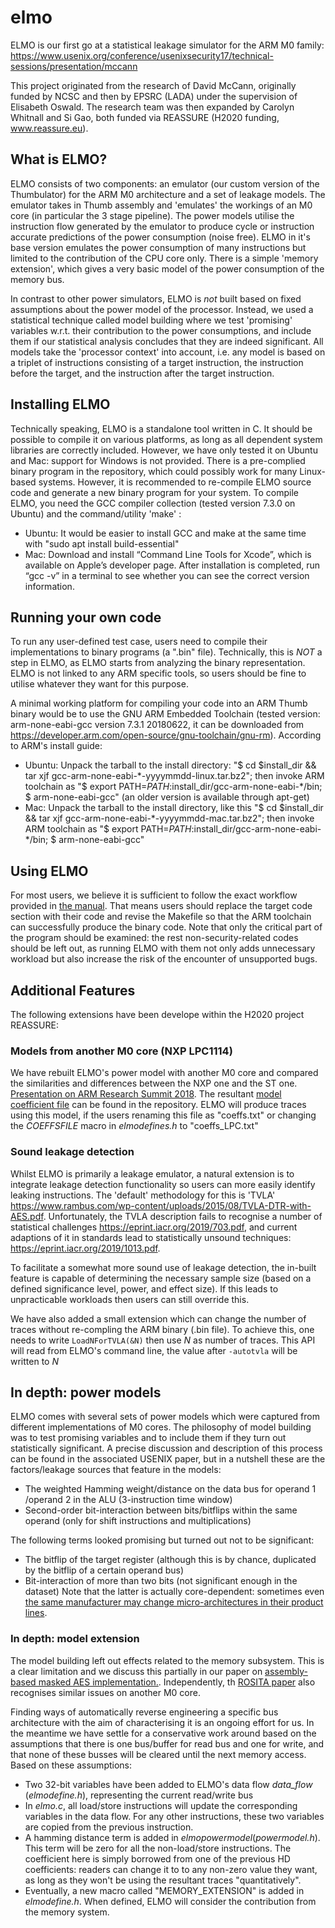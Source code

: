 # elmo

ELMO is our first go at a statistical leakage simulator for the ARM M0 family: https://www.usenix.org/conference/usenixsecurity17/technical-sessions/presentation/mccann

This project originated from the research of David McCann, originally funded by NCSC and then by EPSRC (LADA) under the supervision of Elisabeth Oswald. The research team was then expanded by Carolyn Whitnall and Si Gao, both funded via REASSURE (H2020 funding, www.reassure.eu). 

## What is ELMO?
ELMO consists of two components: an emulator (our custom version of the Thumbulator) for the ARM M0 architecture and a set of leakage models. The emulator takes in Thumb assembly and 'emulates' the workings of an M0 core (in particular the 3 stage pipeline). The power models utilise the instruction flow generated by the emulator to produce cycle or instruction accurate predictions of the power consumption (noise free). ELMO in it's base version emulates the power consumption of many instructions but limited to the contribution of the CPU core only. There is a simple 'memory extension', which gives a very basic model of the power consumption of the memory bus. 

In contrast to other power simulators, ELMO is *not* built based on fixed assumptions about the power model of the processor. Instead, we used a statistical technique called model building where we test 'promising' variables w.r.t. their contribution to the power consumptions, and include them if our statistical analysis concludes that they are indeed significant. All models take the 'processor context' into account, i.e. any model is based on a triplet of instructions consisting of a target instruction, the instruction before the target, and the instruction after the target instruction. 

## Installing ELMO
Technically speaking, ELMO is a standalone tool written in C. It should be possible to compile it on various platforms, as long as all dependent system libraries are correctly included. However, we have only tested it on Ubuntu and Mac: support for Windows is not provided. There is a pre-complied binary program in the repository, which could possibly work for many Linux-based systems. However, it is recommended to re-compile ELMO source code and generate a new binary program for your system. To compile ELMO, you need the GCC compiler collection (tested version 7.3.0 on Ubuntu) and the command/utility 'make' :
- Ubuntu: It would be easier to install GCC and make at the same time with "sudo apt install build-essential"
- Mac: Download and install “Command Line Tools for Xcode”, which is available on Apple’s developer page. After installation is completed, run “gcc -v” in a terminal to see whether you can see the correct version information.

## Running your own code 
To run any user-defined test case, users need to compile their implementations to binary programs (a ".bin" file).  Technically, this is *NOT* a step in ELMO, as ELMO starts from analyzing the binary representation. ELMO is not linked to any ARM specific tools, so users should be fine to utilise whatever they want for this purpose. 

A minimal working platform for compiling your code into an ARM Thumb binary would be to use the GNU ARM Embedded Toolchain (tested version: arm-none-eabi-gcc version 7.3.1 20180622, it can be downloaded from https://developer.arm.com/open-source/gnu-toolchain/gnu-rm). 
According to ARM's install guide:
- Ubuntu: Unpack the tarball to the install directory: "$ cd $install_dir && tar xjf gcc-arm-none-eabi-*-yyyymmdd-linux.tar.bz2"; then invoke ARM toolchain as "$ export PATH=$PATH:$install_dir/gcc-arm-none-eabi-*/bin; $ arm-none-eabi-gcc" (an older version is available through apt-get)
- Mac: Unpack the tarball to the install directory, like this "$ cd $install_dir && tar xjf gcc-arm-none-eabi-*-yyyymmdd-mac.tar.bz2"; then invoke ARM toolchain as "$ export PATH=$PATH:$install_dir/gcc-arm-none-eabi-*/bin; $ arm-none-eabi-gcc"

## Using ELMO
For most users, we believe it is sufficient to follow the exact workflow provided in [the manual](ELMODocumentation.pdf). That means users should replace the target code section with their code and revise the Makefile so that the ARM toolchain can successfully produce the binary code. Note that only the critical part of the program should be examined: the rest non-security-related codes should be left out, as running ELMO with them not only adds unnecessary workload but also increase the risk of the encounter of unsupported bugs.

## Additional Features
The following extensions have been develope within the H2020 project REASSURE: 

### Models from another M0 core (NXP LPC1114)
We have rebuilt ELMO's power model with another M0 core and compared the similarities and differences between the NXP one and the ST one. [Presentation on ARM Research Summit 2018](Modeling_M0_leakage_generically.pdf). The resultant [model coefficient file](coeffs_LPC.txt) can be found in the repository. ELMO will produce traces using this model, if the users renaming this file as "coeffs.txt" or changing the *COEFFSFILE* macro in *elmodefines.h* to  "coeffs_LPC.txt"

### Sound leakage detection 
Whilst ELMO is primarily a leakage emulator, a natural extension is to integrate leakage detection functionality so users can more easily identify leaking instructions. The 'default' methodology for this is 'TVLA' https://www.rambus.com/wp-content/uploads/2015/08/TVLA-DTR-with-AES.pdf. Unfortunately, the TVLA description fails to recognise a number of statistical challenges https://eprint.iacr.org/2019/703.pdf, and current adaptions of it in standards lead to statistically unsound techniques: https://eprint.iacr.org/2019/1013.pdf.

To facilitate a somewhat more sound use of leakage detection, the in-built feature is capable of determining the necessary sample size (based on a defined significance level, power, and effect size). If this leads to unpracticable workloads then users can still override this. 

We have also added a small extension which can change the number of traces without re-compling the ARM binary (.bin file). To achieve this, one needs to write
`LoadNForTVLA(&N)`
then use *N* as number of traces. This API will read from ELMO's command line, the value after
`-autotvla`
will be written to *N*

## In depth: power models
ELMO comes with several sets of power models which were captured from different implementations of M0 cores. The philosophy of model building was to test promising variables and to include them if they turn out statistically significant. A precise discussion and description of this process can be found in the associated USENIX paper, but in a nutshell these are the factors/leakage sources that feature in the models: 

- The weighted Hamming weight/distance on the data bus for operand  1 /operand 2 in the ALU (3-instruction time window)
- Second-order bit-interaction between bits/bitflips within the same operand (only for shift instructions and multiplications)

The following terms looked promising but turned out not to be significant: 

- The bitflip of the target register (although this is by chance, duplicated by the bitflip of a certain operand bus)
- Bit-interaction of more than two bits (not significant enough in the dataset)
Note that the latter is actually core-dependent: sometimes even [the same manufacturer may change micro-architectures in their product lines](https://github.com/sca-research/ShareSlicing_AES).


### In depth: model extension
The model building left out effects related to the memory subsystem. This is a clear limitation and we discuss this partially in  our paper on [assembly-based masked AES implementation.](https://github.com/sca-research/ASM_MaskedAES). Independently, th [ROSITA paper](https://arxiv.org/pdf/1912.05183v1.pdf) also recognises similar issues on another M0 core.

Finding ways of automatically reverse engineering a specific bus architecture with the aim of characterising it is an ongoing effort for us. In the meantime we have settle for a conservative work around based on the assumptions that there is one bus/buffer for read bus and one for write, and that none of these busses will be cleared until the next memory access. Based on these assumptions: 
- Two 32-bit variables have been added to ELMO's data flow *data_flow* (*elmodefine.h*), representing the current read/write bus
- In *elmo.c*, all load/store instructions will update the corresponding variables in the data flow. For any other instructions, these two variables are copied from the previous instruction.
- A hamming distance term is added in  *elmopowermodel*(*powermodel.h*). This term will be zero for all the non-load/store instructions. The coefficient here is simply borrowed from one of the previous HD coefficients: readers can change it to to any non-zero value they want, as long as they won't be using the resultant traces "quantitatively".
- Eventually, a new macro called "MEMORY_EXTENSION" is added in *elmodefine.h*. When defined, ELMO will consider the contribution from the memory system.



